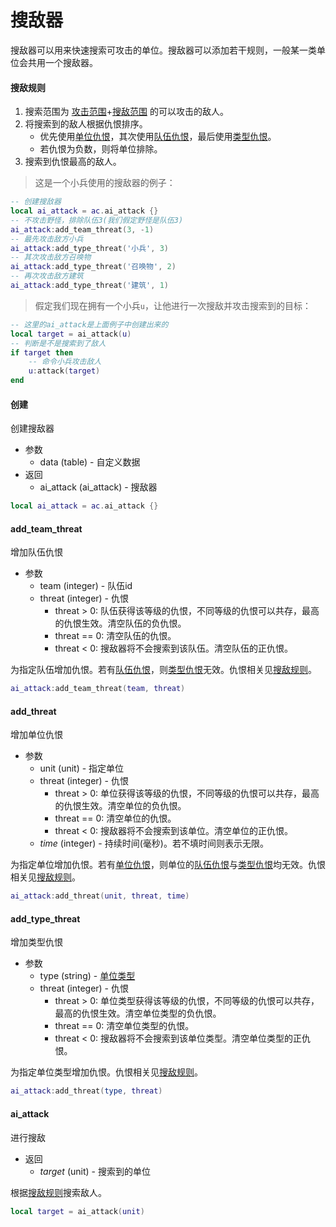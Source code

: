 # 搜敌器
搜敌器可以用来快速搜索可攻击的单位。搜敌器可以添加若干规则，一般某一类单位会共用一个搜敌器。

#### 搜敌规则
1. 搜索范围为 [攻击范围]+[搜敌范围] 的可以攻击的敌人。
2. 将搜索到的敌人根据仇恨排序。
    + 优先使用[单位仇恨]，其次使用[队伍仇恨]，最后使用[类型仇恨]。
    + 若仇恨为负数，则将单位排除。
3. 搜索到仇恨最高的敌人。

> 这是一个小兵使用的搜敌器的例子：

```lua
-- 创建搜敌器
local ai_attack = ac.ai_attack {}
-- 不攻击野怪，排除队伍3(我们假定野怪是队伍3)
ai_attack:add_team_threat(3, -1)
-- 最先攻击敌方小兵
ai_attack:add_type_threat('小兵', 3)
-- 其次攻击敌方召唤物
ai_attack:add_type_threat('召唤物', 2)
-- 再次攻击敌方建筑
ai_attack:add_type_threat('建筑', 1)
```

> 假定我们现在拥有一个小兵`u`，让他进行一次搜敌并攻击搜索到的目标：

```lua
-- 这里的ai_attack是上面例子中创建出来的
local target = ai_attack(u)
-- 判断是不是搜索到了敌人
if target then
    -- 命令小兵攻击敌人
    u:attack(target)
end
```

#### 创建
创建搜敌器

* 参数
    * data (table) - 自定义数据
* 返回
    * ai_attack (ai_attack) - 搜敌器

```lua
local ai_attack = ac.ai_attack {}
```

#### add_team_threat
增加队伍仇恨

* 参数
    * team (integer) - 队伍id
    * threat (integer) - 仇恨
        + threat > 0: 队伍获得该等级的仇恨，不同等级的仇恨可以共存，最高的仇恨生效。清空队伍的负仇恨。
        + threat == 0: 清空队伍的仇恨。
        + threat < 0: 搜敌器将不会搜索到该队伍。清空队伍的正仇恨。

为指定队伍增加仇恨。若有[队伍仇恨]，则[类型仇恨]无效。仇恨相关见[搜敌规则]。

```lua
ai_attack:add_team_threat(team, threat)
```

#### add_threat
增加单位仇恨

* 参数
    * unit (unit) - 指定单位
    * threat (integer) - 仇恨
        + threat > 0: 单位获得该等级的仇恨，不同等级的仇恨可以共存，最高的仇恨生效。清空单位的负仇恨。
        + threat == 0: 清空单位的仇恨。
        + threat < 0: 搜敌器将不会搜索到该单位。清空单位的正仇恨。
    * *time* (integer) - 持续时间(毫秒)。若不填时间则表示无限。

为指定单位增加仇恨。若有[单位仇恨]，则单位的[队伍仇恨]与[类型仇恨]均无效。仇恨相关见[搜敌规则]。

```lua
ai_attack:add_threat(unit, threat, time)
```

#### add_type_threat
增加类型仇恨

* 参数
    * type (string) - [单位类型]
    * threat (integer) - 仇恨
        + threat > 0: 单位类型获得该等级的仇恨，不同等级的仇恨可以共存，最高的仇恨生效。清空单位类型的负仇恨。
        + threat == 0: 清空单位类型的仇恨。
        + threat < 0: 搜敌器将不会搜索到该单位类型。清空单位类型的正仇恨。

为指定单位类型增加仇恨。仇恨相关见[搜敌规则]。

```lua
ai_attack:add_threat(type, threat)
```

#### ai_attack
进行搜敌

* 返回
    * *target* (unit) - 搜索到的单位

根据[搜敌规则]搜索敌人。

```lua
local target = ai_attack(unit)
```

[搜敌规则]: /ac/api/ai_attack?id=搜敌规则
[单位仇恨]: /ac/api/ai_attack?id=add_threat
[队伍仇恨]: /ac/api/ai_attack?id=add_team_threat
[类型仇恨]: /ac/api/ai_attack?id=add_type_threat
[攻击范围]: /ac/unit/attribute?id=攻击范围
[搜敌范围]: /ac/unit/attribute?id=搜敌范围
[单位类型]: /ac/unit/单位类型
